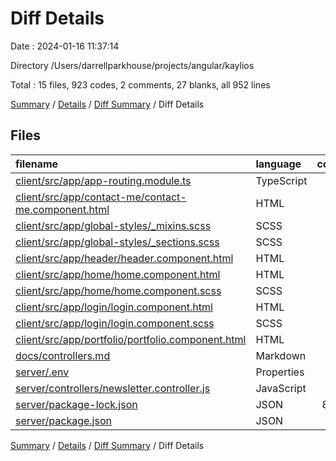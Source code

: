 # Diff Details

Date : 2024-01-16 11:37:14

Directory /Users/darrellparkhouse/projects/angular/kaylios

Total : 15 files,  923 codes, 2 comments, 27 blanks, all 952 lines

[Summary](results.md) / [Details](details.md) / [Diff Summary](diff.md) / Diff Details

## Files
| filename | language | code | comment | blank | total |
| :--- | :--- | ---: | ---: | ---: | ---: |
| [client/src/app/app-routing.module.ts](/client/src/app/app-routing.module.ts) | TypeScript | 5 | 0 | 0 | 5 |
| [client/src/app/contact-me/contact-me.component.html](/client/src/app/contact-me/contact-me.component.html) | HTML | -2 | 0 | 2 | 0 |
| [client/src/app/global-styles/_mixins.scss](/client/src/app/global-styles/_mixins.scss) | SCSS | 0 | 0 | 2 | 2 |
| [client/src/app/global-styles/_sections.scss](/client/src/app/global-styles/_sections.scss) | SCSS | 3 | 0 | 0 | 3 |
| [client/src/app/header/header.component.html](/client/src/app/header/header.component.html) | HTML | -1 | 0 | 0 | -1 |
| [client/src/app/home/home.component.html](/client/src/app/home/home.component.html) | HTML | 9 | 0 | 1 | 10 |
| [client/src/app/home/home.component.scss](/client/src/app/home/home.component.scss) | SCSS | 1 | 0 | -1 | 0 |
| [client/src/app/login/login.component.html](/client/src/app/login/login.component.html) | HTML | 3 | 0 | 0 | 3 |
| [client/src/app/login/login.component.scss](/client/src/app/login/login.component.scss) | SCSS | 5 | 2 | 1 | 8 |
| [client/src/app/portfolio/portfolio.component.html](/client/src/app/portfolio/portfolio.component.html) | HTML | -1 | 0 | 1 | 0 |
| [docs/controllers.md](/docs/controllers.md) | Markdown | 30 | 0 | 12 | 42 |
| [server/.env](/server/.env) | Properties | 3 | 0 | 0 | 3 |
| [server/controllers/newsletter.controller.js](/server/controllers/newsletter.controller.js) | JavaScript | 36 | 0 | 8 | 44 |
| [server/package-lock.json](/server/package-lock.json) | JSON | 825 | 0 | 1 | 826 |
| [server/package.json](/server/package.json) | JSON | 7 | 0 | 0 | 7 |

[Summary](results.md) / [Details](details.md) / [Diff Summary](diff.md) / Diff Details